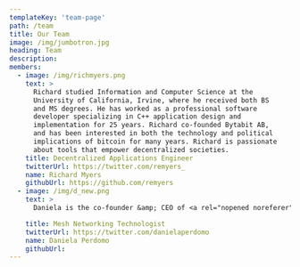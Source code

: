 ```yaml
---
templateKey: 'team-page'
path: /team
title: Our Team
image: /img/jumbotron.jpg
heading: Team
description: 
members:
  - image: /img/richmyers.png
    text: >
      Richard studied Information and Computer Science at the
      University of California, Irvine, where he received both BS
      and MS degrees. He has worked as a professional software
      developer specializing in C++ application design and
      implementation for 25 years. Richard co-founded Bytabit AB,
      and has been interested in both the technology and political
      implications of bitcoin for many years. Richard is passionate
      about tools that empower decentralized societies.
    title: Decentralized Applications Engineer
    twitterUrl: https://twitter.com/remyers_
    name: Richard Myers
    githubUrl: https://github.com/remyers
  - image: /img/d_new.png
    text: >
      Daniela is the co-founder &amp; CEO of <a rel="nopened noreferer" taget="_blank" href="https://gotenna.com/pages/about">goTenna</a>, and incubated the idea (<a rel="nopened noreferer" taget="_blank" href="https://www.youtube.com/watch?v=SWl2HBNyK48">watch her 2017 talk here</a>) for what eventually became Lot49 through her work building the world's first consumer-ready mobile mesh networking system, <a rel="nopened noreferer" taget="_blank" href="https://gotennamesh.com/">goTenna Mesh</a>. Inspired by the <a rel="nopened noreferer" taget="_blank" href="https://imeshyou.gotennamesh.com/">#imeshyou</a> community she's excited to work to bring the open-source Lot49 incentive protocol into the world, to drive the build-out of an infrastructure-free global-scale decentralized mesh network free of carriers and ISPs.  

    title: Mesh Networking Technologist
    twitterUrl: https://twitter.com/danielaperdomo
    name: Daniela Perdomo
    githubUrl: 
---
```

